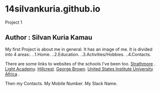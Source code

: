 # 14silvankuria.github.io
Project 1
## Author : Silvan Kuria Kamau
My first Project is about me in general.
It has an image of me.
It is divided into 4 areas:.
..1.Home.
..2.Education.
..3.Activities/Hobbies.
..4.Contacts.

There are some links to websites of the schools I've been too.
[Strathmore](https://www.strathmore.ac.ke) .
[Light Academy](https://www.lis.sc.ke).
[Hillcrest](https://www.hillcrest.ac.ke).
[George Brown](https://www.georgebrown.ca).
[United States Institute University Africa](https://www.usiu.ac.ke) .

Then my Contacts.
My Mobile Number.
My Slack Name.
